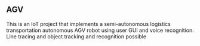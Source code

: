 ## AGV
This is an IoT project that implements a semi-autonomous logistics transportation autonomous AGV robot using user GUI and voice recognition. Line tracing and object tracking and recognition possible
